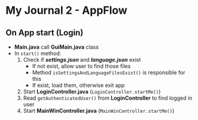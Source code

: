 # My Journal 2 - AppFlow

## On App start (Login)
- **Main.java** call **GuiMain.java** class
- In `start()` method:
    1. Check if ***settings.json*** and ***language.json*** exist
        - If not exist, allow user to find those files
        - Method `isSettingsAndLanguageFilesExist()` is responsible for this
        - If exist, load them, otherwise exit app
    2. Start **LoginController.java** (`LoginController.startMe()`)
    3. Read `getAuthenticatedUser()` from **LoginController** to find logged in user
    4. Start **MainWinController.java** (`MainWinController.startMe()`)

